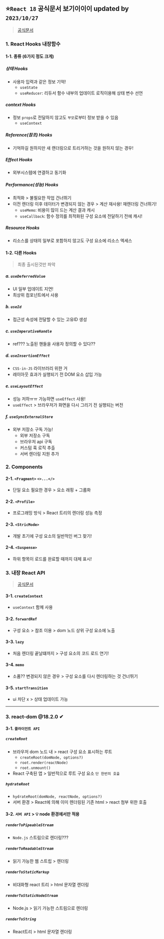 ## ⭐`React 18` 공식문서 보기이이이 updated by `2023/10/27`
> [공식문서](https://react.dev/reference/react)

### 1. React Hooks 내장함수
#### 1-1. 종류 (6가지 정도 크게)
##### 상태 Hooks
- 사용자 입력과 같은 정보 기억!
  - `useState`
  - `useReducer`: 리듀서 함수 내부의 업데이트 로직이용해 상태 변수 선언
##### context Hooks
- 정보 `props`로 전달하지 않고도 `부모`로부터 정보 받을 수 있음
  - `useContext`
##### Reference(참조) Hooks  
- 기억하길 원하지만 새 랜더링으로 트리거하는 것을 원하지 않는 경우!
##### Effect Hooks
- 외부시스템에 연결하고 동기화
##### Performance(성능) Hooks
- 최적화 > 불필요한 작업 건너뛰기
- 이전 렌더링 이후 데이터가 변경되지 않는 경우 > 계산 재사용! 재렌더링 건너뛰기!
  - `useMemo`: 비용이 많이 드는 계산 결과 캐시
  - `useCallback`: 함수 정의를 최적화된 구성 요소에 전달하기 전에 캐시!
##### Resource Hooks 
- 리소스를 상태의 일부로 포함하지 않고도 구성 요소에 리소스 엑세스
#### 1-2. 다른 Hooks 
> 최종 출시된것만 파악
##### a. `useDeferredValue`
- UI 일부 업데이트 지연!
- 최상위 컴포넌트에서 사용
##### b. `useId`
- 접근성 속성에 전달할 수 있는 고유ID 생성
##### c. `useImperativeHandle`
- ref??? 노출된 핸들을 사용자 정의할 수 있다??
##### d. `useInsertionEffect`
- `CSS-in-JS` 라이브러리 위한 거
- 레이아웃 효과가 실행되기 전 DOM 요소 삽입 가능
##### e. `useLayoutEffect`
- 성능 저하ㅠㅠ 가능하면 `useEffect` 사용!
- `useEffect` > 브라우저가 화면을 다시 그리기 전 실행되는 버전
##### f. `useSyncExternalStore`
- 외부 저장소 구독 가능!
  - 외부 저장소 구독
  - 브라우저 api 구독
  - 커스텀 훅 로직 추출
  - 서버 렌더링 지원 추가
### 2. Components
#### 2-1. `<Fragment>` `<>...</>`
- 단일 요소 필요한 경우 > 요소 래핑 + 그룹화
#### 2-2. `<Profile>` 
- 프로그래밍 방식 > React 트리의 렌더링 성능 측정
#### 2-3. `<StricMode>`
- 개발 초기에 구성 요소의 일반적인 버그 찾기!
#### 2-4. `<Suspense>`
- 하위 항목이 로드를 완료할 때까지 대체 표시!
### 3. 내장 React API
> [공식문서](https://react.dev/reference/react/apis)
#### 3-1. `createContext`
- `useContext` 함께 사용
#### 3-2. `forwardRef`
- 구성 요소 > 참조 이용 > dom 노드 상위 구성 요소에 노출
#### 3-3. `lazy`
- 처음 렌더링 끝날떄까지 > 구성 요소의 코드 로드 연기!
#### 3-4. `memo`
- 소품?? 변경되지 않은 경우 > 구성 요소를 다시 렌더링하는 것 건너뛰기
#### 3-5. `startTransition`
- ui 차단 x > 상태 업데이트 가능
---
### 3. react-dom @18.2.0 ✔
#### 3-1. `클라이언트 API`
##### `createRoot`
- 브라우저 dom 노드 내 > react  구성 요소 표시하는 루트
  - `createRoot(domNode, options?)`
  - `root.render(reactNode)`
  - `root.unmount()`
- React 구축된 앱 > 일반적으로 루트 구성 요소 `단 한번의 호출`
##### `hydrateRoot`
- `hydrateRoot(domNode, reactNode, options?)`
- 서버 환경 > React에 의해 이미 렌더링된 기존 html > react 첨부 위한 호출
#### 3-2. `서버 API` > 💡 node 환경에서만 적용
##### `renderToPipeableStream`
- `Node.js` 스트림으로 렌더링???
##### `renderToReadableStream`
- 읽기 가능한 웹 스트립 > 렌더링
##### `renderToStaticMarkup`
- 비대화형 react 트리 > html 문자열 렌더링
##### `renderToStaticNodeStream`
- Node.js > 읽기 가능한 스트림으로 렌더링
##### `renderToString` 
- React트리 > html 문자열 렌더링
